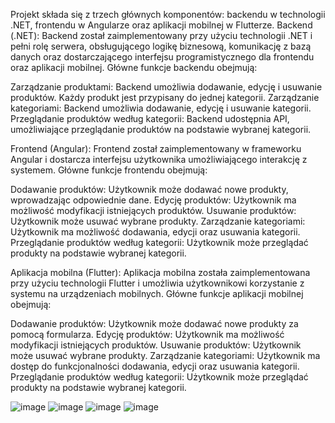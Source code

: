 Projekt składa się z trzech głównych komponentów: backendu w technologii .NET, frontendu w Angularze oraz aplikacji mobilnej w Flutterze.
Backend (.NET):
Backend został zaimplementowany przy użyciu technologii .NET i pełni rolę serwera, obsługującego logikę biznesową, komunikację z bazą danych oraz dostarczającego interfejsu programistycznego dla frontendu oraz aplikacji mobilnej. Główne funkcje backendu obejmują:

Zarządzanie produktami: Backend umożliwia dodawanie, edycję i usuwanie produktów. Każdy produkt jest przypisany do jednej kategorii.
Zarządzanie kategoriami: Backend umożliwia dodawanie, edycję i usuwanie kategorii.
Przeglądanie produktów według kategorii: Backend udostępnia API, umożliwiające przeglądanie produktów na podstawie wybranej kategorii.

Frontend (Angular):
Frontend został zaimplementowany w frameworku Angular i dostarcza interfejsu użytkownika umożliwiającego interakcję z systemem. Główne funkcje frontendu obejmują:

Dodawanie produktów: Użytkownik może dodawać nowe produkty, wprowadzając odpowiednie dane.
Edycję produktów: Użytkownik ma możliwość modyfikacji istniejących produktów.
Usuwanie produktów: Użytkownik może usuwać wybrane produkty.
Zarządzanie kategoriami: Użytkownik ma możliwość dodawania, edycji oraz usuwania kategorii.
Przeglądanie produktów według kategorii: Użytkownik może przeglądać produkty na podstawie wybranej kategorii.

Aplikacja mobilna (Flutter):
Aplikacja mobilna została zaimplementowana przy użyciu technologii Flutter i umożliwia użytkownikowi korzystanie z systemu na urządzeniach mobilnych. Główne funkcje aplikacji mobilnej obejmują:

Dodawanie produktów: Użytkownik może dodawać nowe produkty za pomocą formularza.
Edycję produktów: Użytkownik ma możliwość modyfikacji istniejących produktów.
Usuwanie produktów: Użytkownik może usuwać wybrane produkty.
Zarządzanie kategoriami: Użytkownik ma dostęp do funkcjonalności dodawania, edycji oraz usuwania kategorii.
Przeglądanie produktów według kategorii: Użytkownik może przeglądać produkty na podstawie wybranej kategorii.

![image](https://github.com/squark11/Programowanie_aplikacji_webowych/assets/82764740/858c3ed1-264d-4bdb-9cec-0c5a9933d900)
![image](https://github.com/squark11/Programowanie_aplikacji_webowych/assets/82764740/cc940036-f87e-4666-9c7d-69d9a18b4869)
![image](https://github.com/squark11/Programowanie_aplikacji_webowych/assets/82764740/088ebefd-33f9-49cc-a0fc-b4afc9687637)
![image](https://github.com/squark11/Programowanie_aplikacji_webowych/assets/82764740/bc891859-f0ac-4b51-a574-e1cbf8e49c4e)


